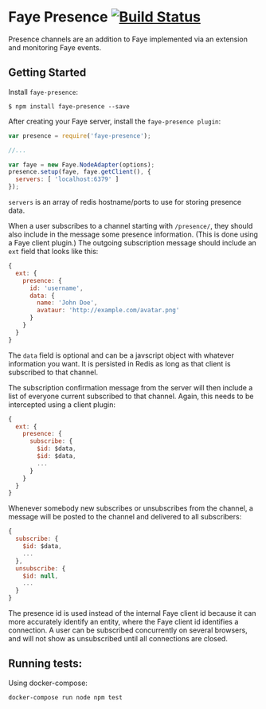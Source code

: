 # Faye Presence [![Build Status](https://travis-ci.org/zwily/faye-presence.svg?branch=master)](https://travis-ci.org/zwily/faye-presence)

Presence channels are an addition to Faye implemented via an extension and
monitoring Faye events.

## Getting Started

Install `faye-presence`:

```
$ npm install faye-presence --save
```

After creating your Faye server, install the `faye-presence plugin`:

```javascript
var presence = require('faye-presence');

//...

var faye = new Faye.NodeAdapter(options);
presence.setup(faye, faye.getClient(), {
  servers: [ 'localhost:6379' ]
});
```

`servers` is an array of redis hostname/ports to use for storing presence data.

When a user subscribes to a channel starting with `/presence/`, they should also
include in the message some presence information. (This is done using a Faye client
plugin.) The outgoing subscription message should include an `ext` field that looks
like this:

```javascript
{
  ext: {
    presence: {
      id: 'username',
      data: {
        name: 'John Doe',
        avataur: 'http://example.com/avatar.png'
      }
    }
  }
}
```

The `data` field is optional and can be a javscript object with whatever information
you want. It is persisted in Redis as long as that client is subscribed to that
channel.

The subscription confirmation message from the server will then include a list of
everyone current subscribed to that channel. Again, this needs to be intercepted
using a client plugin:

```javascript
{
  ext: {
    presence: {
      subscribe: {
        $id: $data,
        $id: $data,
        ...
      }
    }
  }
}
```

Whenever somebody new subscribes or unsubscribes from the channel, a message will
be posted to the channel and delivered to all subscribers:

```javascript
{
  subscribe: {
    $id: $data,
    ...
  },
  unsubscribe: {
    $id: null,
    ...
  }
}
```

The presence id is used instead of the internal Faye client id because it can
more accurately identify an entity, where the Faye client id identifies a connection.
A user can be subscribed concurrently on several browsers, and will not show as
unsubscribed until all connections are closed.

## Running tests:

Using docker-compose:

```docker-compose run node npm test```
